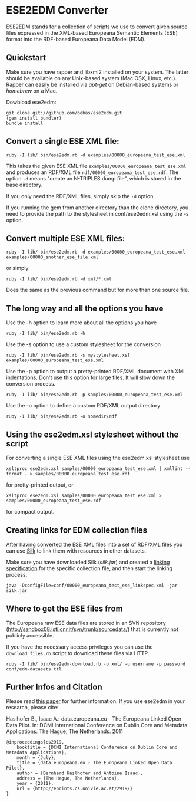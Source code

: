# ESE2EDM Converter

ESE2EDM stands for a collection of scripts we use to convert given source files expressed in the XML-based Europeana Semantic Elements (ESE) format into the RDF-based Europeana Data Model (EDM).

## Quickstart

Make sure you have rapper and libxml2 installed on your system. The latter should be available on any Unix-based system (Mac OSX, Linux, etc.). Rapper can easily be installed via _apt-get_ on Debian-based systems or _homebrew_ on a Mac.

Dowbload ese2edm:

    git clone git://github.com/behas/ese2edm.git
    (gem install bundler)
    bundle install

Convert a single ESE XML file:
---

    ruby -I lib/ bin/ese2edm.rb -d examples/00000_europeana_test_ese.xml
	
This takes the given ESE XML file `examples/00000_europeana_test_ese.xml` and produces an RDF/XML file `rdf/00000_europeana_test_ese.rdf`. The option `-d` means "create an N-TRIPLES dump file", which is stored in the base directory.

If you only need the RDF/XML files, simply skip the `-d` option.

If you running the gem from another directory than the clone directory, you need to provide the path to the stylesheet in conf/ese2edm.xsl using the -s option.


Convert multiple ESE XML files:
---

    ruby -I lib/ bin/ese2edm.rb -d examples/00000_europeana_test_ese.xml examples/00000_another_ese_file.xml
	
or simply

    ruby -I lib/ bin/ese2edm.rb -d xml/*.xml
	
Does the same as the previous command but for more than one source file.


## The long way and all the options you have

Use the -h option to learn more about all the options you have

    ruby -I lib/ bin/ese2edm.rb -h

Use the -s option to use a custom stylesheet for the conversion

    ruby -I lib/ bin/ese2edm.rb -s mystylesheet.xsl examples/00000_europeana_test_ese.xml

Use the -p option to output a pretty-printed RDF/XML document with XML indentations. Don't use this option for large files. It will slow down the conversion process.

    ruby -I lib/ bin/ese2edm.rb -p samples/00000_europeana_test_ese.xml
	
Use the -o option to define a custom RDF/XML output directory

    ruby -I lib/ bin/ese2edm.rb -o somedir/rdf


## Using the ese2edm.xsl stylesheet without the script

For converting a single ESE XML files using the ese2edm.xsl stylesheet use

    xsltproc ese2edm.xsl samples/00000_europeana_test_ese.xml | xmllint --format - > samples/00000_europeana_test_ese.rdf
  
for pretty-printed output, or

    xsltproc ese2edm.xsl samples/00000_europeana_test_ese.xml > samples/00000_europeana_test_ese.rdf
  
for compact output.


## Creating links for EDM collection files

After having converted the ESE XML files into a set of RDF/XML files you can use [Silk][silk] to link them with resources in other datasets.

Make sure you have downloaded Silk (_silk.jar_) and created a [linking specification][silk-spec] for the specific collection file, and then start the linking process.

    java -DconfigFile=conf/00000_europeana_test_ese_linkspec.xml -jar silk.jar


## Where to get the ESE files from

The Europeana raw ESE data files are stored in an SVN repository (http://sandbox08.isti.cnr.it/svn/trunk/sourcedata/) that is currently not publicly accessible.

If you have the necessary access privileges you can use the `download_files.rb` script to download these files via HTTP.

    ruby -I lib/ bin/ese2edm-download.rb -o xml/ -u username -p password conf/edm-datasets.ttl

## Further Infos and Citation

Please read [this paper](http://eprints.cs.univie.ac.at/2919/) for further information. If you use ese2edm in your research, please cite:

Haslhofer B., Isaac A.: data.europeana.eu - The Europeana Linked Open Data Pilot. In: DCMI International Conference on Dublin Core and Metadata Applications. The Hague, The Netherlands. 2011

    @inproceedings{cs2919,
        booktitle = {DCMI International Conference on Dublin Core and Metadata Applications},
        month = {July},
        title = {data.europeana.eu - The Europeana Linked Open Data Pilot},
        author = {Bernhard Haslhofer and Antoine Isaac},
        address = {The Hague, The Netherlands},
        year = {2011},
        url = {http://eprints.cs.univie.ac.at/2919/}
    }


[silk]: http://www4.wiwiss.fu-berlin.de/bizer/silk/ "The Silk Link Discovery Framework"
[silk-spec]: http://www4.wiwiss.fu-berlin.de/bizer/silk/spec/ "Silk Language Specification 2.0"